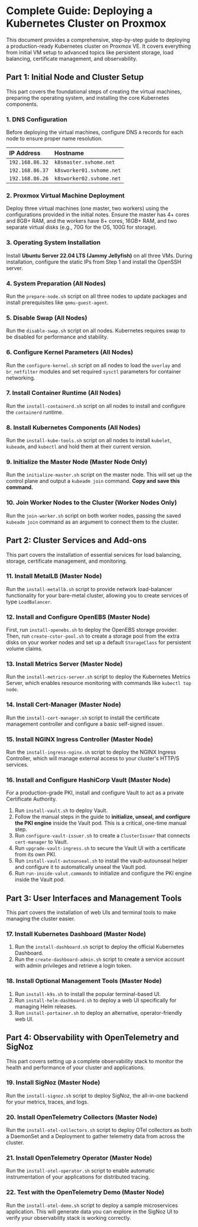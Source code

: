 # Complete Guide: Deploying a Kubernetes Cluster on Proxmox

This document provides a comprehensive, step-by-step guide to deploying a production-ready Kubernetes cluster on Proxmox VE. It covers everything from initial VM setup to advanced topics like persistent storage, load balancing, certificate management, and observability.

## Part 1: Initial Node and Cluster Setup

This part covers the foundational steps of creating the virtual machines, preparing the operating system, and installing the core Kubernetes components.

### 1. DNS Configuration
Before deploying the virtual machines, configure DNS `A` records for each node to ensure proper name resolution.

| IP Address | Hostname |
| :--- | :--- |
| `192.168.86.32` | `k8smaster.svhome.net` |
| `192.168.86.37` | `k8sworker01.svhome.net` |
| `192.168.86.26` | `k8sworker02.svhome.net` |

### 2. Proxmox Virtual Machine Deployment
Deploy three virtual machines (one master, two workers) using the configurations provided in the initial notes. Ensure the master has 4+ cores and 8GB+ RAM, and the workers have 8+ cores, 16GB+ RAM, and two separate virtual disks (e.g., 70G for the OS, 100G for storage).

### 3. Operating System Installation
Install **Ubuntu Server 22.04 LTS (Jammy Jellyfish)** on all three VMs. During installation, configure the static IPs from Step 1 and install the OpenSSH server.

### 4. System Preparation (All Nodes)
Run the `prepare-node.sh` script on all three nodes to update packages and install prerequisites like `qemu-guest-agent`.

### 5. Disable Swap (All Nodes)
Run the `disable-swap.sh` script on all nodes. Kubernetes requires swap to be disabled for performance and stability.

### 6. Configure Kernel Parameters (All Nodes)
Run the `configure-kernel.sh` script on all nodes to load the `overlay` and `br_netfilter` modules and set required `sysctl` parameters for container networking.

### 7. Install Container Runtime (All Nodes)
Run the `install-containerd.sh` script on all nodes to install and configure the `containerd` runtime.

### 8. Install Kubernetes Components (All Nodes)
Run the `install-kube-tools.sh` script on all nodes to install `kubelet`, `kubeadm`, and `kubectl` and hold them at their current version.

### 9. Initialize the Master Node (Master Node Only)
Run the `initialize-master.sh` script on the master node. This will set up the control plane and output a `kubeadm join` command. **Copy and save this command.**

### 10. Join Worker Nodes to the Cluster (Worker Nodes Only)
Run the `join-worker.sh` script on both worker nodes, passing the saved `kubeadm join` command as an argument to connect them to the cluster.

## Part 2: Cluster Services and Add-ons

This part covers the installation of essential services for load balancing, storage, certificate management, and monitoring.

### 11. Install MetalLB (Master Node)
Run the `install-metallb.sh` script to provide network load-balancer functionality for your bare-metal cluster, allowing you to create services of type `LoadBalancer`.

### 12. Install and Configure OpenEBS (Master Node)
First, run `install-openebs.sh` to deploy the OpenEBS storage provider. Then, run `create-cstor-pool.sh` to create a storage pool from the extra disks on your worker nodes and set up a default `StorageClass` for persistent volume claims.

### 13. Install Metrics Server (Master Node)
Run the `install-metrics-server.sh` script to deploy the Kubernetes Metrics Server, which enables resource monitoring with commands like `kubectl top node`.

### 14. Install Cert-Manager (Master Node)
Run the `install-cert-manager.sh` script to install the certificate management controller and configure a basic self-signed issuer.

### 15. Install NGINX Ingress Controller (Master Node)
Run the `install-ingress-nginx.sh` script to deploy the NGINX Ingress Controller, which will manage external access to your cluster's HTTP/S services.

### 16. Install and Configure HashiCorp Vault (Master Node)
For a production-grade PKI, install and configure Vault to act as a private Certificate Authority.
1.  Run `install-vault.sh` to deploy Vault.
2.  Follow the manual steps in the guide to **initialize, unseal, and configure the PKI engine** inside the Vault pod. This is a critical, one-time manual step.
3.  Run `configure-vault-issuer.sh` to create a `ClusterIssuer` that connects `cert-manager` to Vault.
4.  Run `upgrade-vault-ingress.sh` to secure the Vault UI with a certificate from its own PKI.
5.  Run `install-vault-autounseal.sh` to install the vault-autounseal helper and configure it to automatically unseal the Vault pod.
6.  Run `run-inside-valut.commands` to initialize and configure the PKI engine inside the Vault pod.

## Part 3: User Interfaces and Management Tools

This part covers the installation of web UIs and terminal tools to make managing the cluster easier.

### 17. Install Kubernetes Dashboard (Master Node)
1.  Run the `install-dashboard.sh` script to deploy the official Kubernetes Dashboard.
2.  Run the `create-dashboard-admin.sh` script to create a service account with admin privileges and retrieve a login token.

### 18. Install Optional Management Tools (Master Node)
1.  Run `install-k9s.sh` to install the popular terminal-based UI.
2.  Run `install-helm-dashboard.sh` to deploy a web UI specifically for managing Helm releases.
3.  Run `install-portainer.sh` to deploy an alternative, operator-friendly web UI.

## Part 4: Observability with OpenTelemetry and SigNoz

This part covers setting up a complete observability stack to monitor the health and performance of your cluster and applications.

### 19. Install SigNoz (Master Node)
Run the `install-signoz.sh` script to deploy SigNoz, the all-in-one backend for your metrics, traces, and logs.

### 20. Install OpenTelemetry Collectors (Master Node)
Run the `install-otel-collectors.sh` script to deploy OTel collectors as both a DaemonSet and a Deployment to gather telemetry data from across the cluster.

### 21. Install OpenTelemetry Operator (Master Node)
Run the `install-otel-operator.sh` script to enable automatic instrumentation of your applications for distributed tracing.

### 22. Test with the OpenTelemetry Demo (Master Node)
Run the `install-otel-demo.sh` script to deploy a sample microservices application. This will generate data you can explore in the SigNoz UI to verify your observability stack is working correctly.